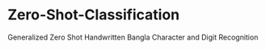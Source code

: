 # Zero-Shot-Classification
Generalized Zero Shot Handwritten Bangla Character and Digit Recognition
